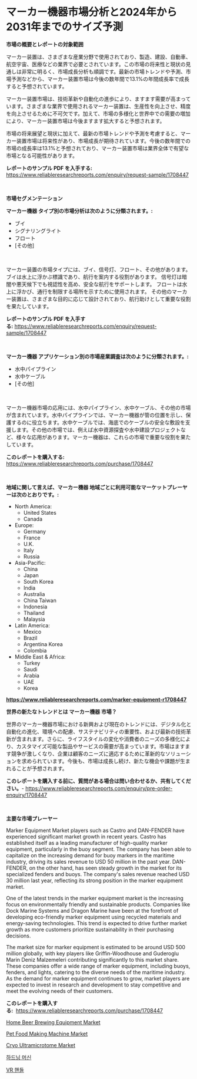 <p><h1>マーカー機器市場分析と2024年から2031年までのサイズ予測</h1></p><p><strong>市場の概要とレポートの対象範囲</strong></p>
<p><p>マーカー装置は、さまざまな産業分野で使用されており、製造、建設、自動車、航空宇宙、医療などの業界で必要とされています。この市場の将来性と現状の見通しは非常に明るく、市場成長分析も順調です。最新の市場トレンドや予測、市場予測などから、マーカー装置市場は今後の数年間で13.1%の年間成長率で成長すると予想されています。</p><p>マーカー装置市場は、技術革新や自動化の進歩により、ますます需要が高まっています。さまざまな業界で使用されるマーカー装置は、生産性を向上させ、精度を向上させるために不可欠です。加えて、市場の多様化と世界中での需要の増加により、マーカー装置市場は今後ますます拡大すると予想されます。</p><p>市場の将来展望と現状に加えて、最新の市場トレンドや予測を考慮すると、マーカー装置市場は将来性があり、市場成長が期待されています。今後の数年間での市場の成長率は13.1%と予想されており、マーカー装置市場は業界全体で有望な市場となる可能性があります。</p></p>
<p><strong>レポートのサンプル PDF を入手する:</strong> <a href="https://www.reliableresearchreports.com/enquiry/request-sample/1708447">https://www.reliableresearchreports.com/enquiry/request-sample/1708447</a></p>
<p>&nbsp;</p>
<p><strong>市場セグメンテーション</strong></p>
<p><strong>マーカー機器 タイプ別の市場分析は次のように分類されます。:</strong></p>
<p><ul><li>ブイ</li><li>シグナリングライト</li><li>フロート</li><li>[その他]</li></ul></p>
<p>&nbsp;</p>
<p><p>マーカー装置の市場タイプには、ブイ、信号灯、フロート、その他があります。 ブイは水上に浮かぶ標識であり、航行を案内する役割があります。 信号灯は暗闇や悪天候下でも視認性を高め、安全な航行をサポートします。 フロートは水上に浮かび、通行を制限する場所を示すために使用されます。 その他のマーカー装置は、さまざまな目的に応じて設計されており、航行助けとして重要な役割を果たしています。</p></p>
<p><strong>レポートのサンプル PDF を入手する:</strong>&nbsp;<a href="https://www.reliableresearchreports.com/enquiry/request-sample/1708447">https://www.reliableresearchreports.com/enquiry/request-sample/1708447</a></p>
<p>&nbsp;</p>
<p><strong> マーカー機器 アプリケーション別の市場産業調査は次のように分類されます。:</strong></p>
<p><ul><li>水中パイプライン</li><li>水中ケーブル</li><li>[その他]</li></ul></p>
<p>&nbsp;</p>
<p><p>マーカー機器市場の応用には、水中パイプライン、水中ケーブル、その他の市場が含まれています。水中パイプラインでは、マーカー機器が管の位置を示し、保護するのに役立ちます。水中ケーブルでは、海底でのケーブルの安全な敷設を支援します。その他の市場では、例えば水中資源探査や水中建設プロジェクトなど、様々な応用があります。マーカー機器は、これらの市場で重要な役割を果たしています。</p></p>
<p><strong>このレポートを購入する:</strong>&nbsp; <a href="https://www.reliableresearchreports.com/purchase/1708447">https://www.reliableresearchreports.com/purchase/1708447</a></p>
<p>&nbsp;</p>
<p><strong>地域に関して言えば、マーカー機器 地域ごとに利用可能なマーケットプレーヤーは次のとおりです。:</strong></p>
<p><ul>
    <li>
        North America:
        <ul>
            <li>United States</li>
            <li>Canada</li>
        </ul>
    </li>
    <li>
        Europe:
        <ul>
            <li>Germany</li>
            <li>France</li>
            <li>U.K.</li>
            <li>Italy</li>
            <li>Russia</li>
        </ul>
    </li>
    <li>
        Asia-Pacific:
        <ul>
            <li>China</li>
            <li>Japan</li>
            <li>South Korea</li>
            <li>India</li>
            <li>Australia</li>
            <li>China Taiwan</li>
            <li>Indonesia</li>
            <li>Thailand</li>
            <li>Malaysia</li>
        </ul>
    </li>
    <li>
        Latin America:
        <ul>
            <li>Mexico</li>
            <li>Brazil</li>
            <li>Argentina Korea</li>
            <li>Colombia</li>
        </ul>
    </li>
    <li>
        Middle East & Africa:
        <ul>
            <li>Turkey</li>
            <li>Saudi</li>
            <li>Arabia</li>
            <li>UAE</li>
            <li>Korea</li>
        </ul>
    </li>
    </ul></p>
<p><strong><a href="https://www.reliableresearchreports.com/marker-equipment-r1708447">https://www.reliableresearchreports.com/marker-equipment-r1708447</a></strong>&nbsp;</p>
<p><strong>世界の新たなトレンドとは マーカー機器 市場？</strong></p>
<p><p>世界のマーカー機器市場における新興および現在のトレンドには、デジタル化と自動化の進化、環境への配慮、サステナビリティの重要性、および最新の技術革新が含まれます。さらに、ライフスタイルの変化や消費者のニーズの多様化により、カスタマイズ可能な製品やサービスの需要が高まっています。市場はますます競争が激しくなり、企業は顧客のニーズに適応するために革新的なソリューションを求められています。今後も、市場は成長し続け、新たな機会や課題が生まれることが予想されます。</p></p>
<p><strong>このレポートを購入する前に、質問がある場合は問い合わせるか、共有してください。</strong>- <a href="https://www.reliableresearchreports.com/enquiry/pre-order-enquiry/1708447">https://www.reliableresearchreports.com/enquiry/pre-order-enquiry/1708447</a></p>
<p>&nbsp;</p>
<p><strong>主要な市場プレーヤー</strong></p>
<p><p>Marker Equipment Market players such as Castro and DAN-FENDER have experienced significant market growth in recent years. Castro has established itself as a leading manufacturer of high-quality marker equipment, particularly in the buoy segment. The company has been able to capitalize on the increasing demand for buoy markers in the maritime industry, driving its sales revenue to USD 50 million in the past year. DAN-FENDER, on the other hand, has seen steady growth in the market for its specialized fenders and buoys. The company's sales revenue reached USD 30 million last year, reflecting its strong position in the marker equipment market.</p><p>One of the latest trends in the marker equipment market is the increasing focus on environmentally friendly and sustainable products. Companies like Dock Marine Systems and Dragon Marine have been at the forefront of developing eco-friendly marker equipment using recycled materials and energy-saving technologies. This trend is expected to drive further market growth as more customers prioritize sustainability in their purchasing decisions.</p><p>The market size for marker equipment is estimated to be around USD 500 million globally, with key players like Griffin-Woodhouse and Guderoglu Marin Deniz Malzemeleri contributing significantly to this market share. These companies offer a wide range of marker equipment, including buoys, fenders, and lights, catering to the diverse needs of the maritime industry. As the demand for marker equipment continues to grow, market players are expected to invest in research and development to stay competitive and meet the evolving needs of their customers.</p></p>
<p><strong>このレポートを購入する:</strong>&nbsp;&nbsp;<a href="https://www.reliableresearchreports.com/purchase/1708447">https://www.reliableresearchreports.com/purchase/1708447</a></p>
<p><p><a href="https://github.com/prosalinda88/Market-Research-Report-List-3/blob/main/home-beer-brewing-equipment-market.md">Home Beer Brewing Equipment Market</a></p><p><a href="https://view.publitas.com/reportprime-1/pet-food-making-machine-market-growth-market-trends-covid-19-impact-and-forecasts-for-period-from-2024-2031/">Pet Food Making Machine Market</a></p><p><a href="https://view.publitas.com/reportprime-1/cryo-ultramicrotome-market-size-2024-2031-global-industrial-analysis-key-geographical-regions-market-share-top-key-players-product-types-and-forecast-research-report/">Cryo Ultramicrotome Market</a></p><p><a href="https://medium.com/@jerrodhilll68/2024%EB%85%84%EB%B6%80%ED%84%B0-2031%EB%85%84%EA%B9%8C%EC%A7%80-%EA%B8%B0%EA%B0%84-%EB%8F%99%EC%95%88%EC%9D%98-%EA%B2%BD%ED%99%94-%EA%B8%B0%EA%B3%84-%EC%8B%9C%EC%9E%A5-%EB%B6%84%EC%84%9D-%EB%B0%8F-%EA%B7%9C%EB%AA%A8-%EC%98%88%EC%B8%A1-a2128e7473b9">하드닝 머신</a></p><p><a href="https://github.com/vsoq0zknh59/Market-Research-Report-List-1/blob/main/365871920632.md">VR 핸들</a></p></p>